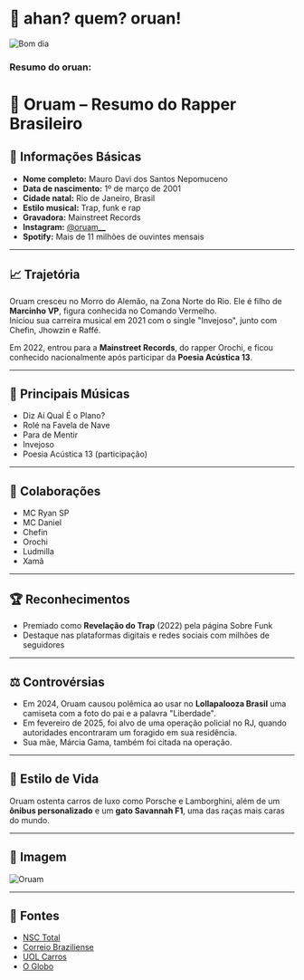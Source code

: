 # 🌅 ahan? quem? oruan!
![Bom dia](https://th.bing.com/th/id/OIP.6cBTiqWzzJH-mvcJKVSkZwHaE8?pid=ImgDetMain)
### Resumo do oruan: 
# 🎤 Oruam – Resumo do Rapper Brasileiro

## 👤 Informações Básicas

- **Nome completo:** Mauro Davi dos Santos Nepomuceno  
- **Data de nascimento:** 1º de março de 2001  
- **Cidade natal:** Rio de Janeiro, Brasil  
- **Estilo musical:** Trap, funk e rap  
- **Gravadora:** Mainstreet Records  
- **Instagram:** [@oruam__](https://instagram.com/oruam__)  
- **Spotify:** Mais de 11 milhões de ouvintes mensais

---

## 📈 Trajetória

Oruam cresceu no Morro do Alemão, na Zona Norte do Rio. Ele é filho de **Marcinho VP**, figura conhecida no Comando Vermelho.  
Iniciou sua carreira musical em 2021 com o single "Invejoso", junto com Chefin, Jhowzin e Raffé.  

Em 2022, entrou para a **Mainstreet Records**, do rapper Orochi, e ficou conhecido nacionalmente após participar da **Poesia Acústica 13**.

---

## 🎵 Principais Músicas

- Diz Aí Qual É o Plano?
- Rolé na Favela de Nave
- Para de Mentir
- Invejoso
- Poesia Acústica 13 (participação)

---

## 🤝 Colaborações

- MC Ryan SP  
- MC Daniel  
- Chefin  
- Orochi  
- Ludmilla  
- Xamã

---

## 🏆 Reconhecimentos

- Premiado como **Revelação do Trap** (2022) pela página Sobre Funk
- Destaque nas plataformas digitais e redes sociais com milhões de seguidores

---

## ⚖️ Controvérsias

- Em 2024, Oruam causou polêmica ao usar no **Lollapalooza Brasil** uma camiseta com a foto do pai e a palavra "Liberdade".
- Em fevereiro de 2025, foi alvo de uma operação policial no RJ, quando autoridades encontraram um foragido em sua residência.
- Sua mãe, Márcia Gama, também foi citada na operação.

---

## 💎 Estilo de Vida

Oruam ostenta carros de luxo como Porsche e Lamborghini, além de um **ônibus personalizado** e um **gato Savannah F1**, uma das raças mais caras do mundo.

---

## 📸 Imagem

![Oruam](https://images.openai.com/thumbnails/1693c82c5ea5a1d28fbc4c4e1087b8eb.jpeg)

---

## 🔗 Fontes

- [NSC Total](https://www.nsctotal.com.br/noticias/quem-e-oruam-e-sua-historia-de-polemicas-luxo-sucesso-e-prisao)
- [Correio Braziliense](https://www.correiobraziliense.com.br/diversao-e-arte/2024/03/6825096-saiba-quem-e-oruam-trapper-filho-de-marcinho-vp-do-comando-vermelho.html)
- [UOL Carros](https://www.uol.com.br/carros/noticias/redacao/2024/01/24/rapper-filho-de-marcinho-vp-coleciona-carros-milionarios-veja-os-modelos.htm)
- [O Globo](https://oglobo.globo.com/rio/noticia/2025/02/26/saiba-quem-e-o-rapper-oruam-alvo-de-operacao-policial-no-rio.ghtml)
